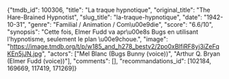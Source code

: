 {"tmdb_id": 100306, "title": "La traque hypnotique", "original_title": "The Hare-Brained Hypnotist", "slug_title": "la-traque-hypnotique", "date": "1942-10-31", "genre": "Familial / Animation / Com\u00e9die", "score": "6.6/10", "synopsis": "Cette fois, Elmer Fudd va apr\u00e8s Bugs en utilisant l'hypnotisme, seulement le plan \u00e9choue.", "image": "https://image.tmdb.org/t/p/w185_and_h278_bestv2/2po0xBlfiRF8yj3iZeFqKEn5jJN.jpg", "actors": ["Mel Blanc (Bugs Bunny (voice))", "Arthur Q. Bryan (Elmer Fudd (voice))"], "comments": [], "recommandations_id": [102184, 169669, 117419, 171269]}